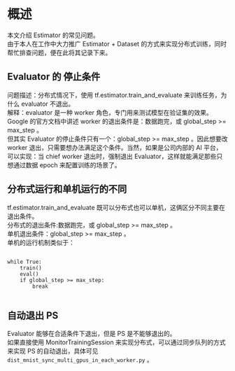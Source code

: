 # 概述
本文介绍 Estimator 的常见问题。    
由于本人在工作中大力推广 Estimator + Dataset 的方式来实现分布式训练，同时帮忙排查问题，便在此将其记录下来。

## Evaluator 的 停止条件
问题描述：分布式情况下，使用 tf.estimator.train_and_evaluate 来训练任务，为什么 evaluator 不退出。    
解释：evaluator 是一种 worker 角色，专门用来测试模型在验证集的效果。
Google 的官方文档中讲述 worker 的退出条件是：数据跑完，或 global_step >= max_step 。    
但其实 Evaluator 的停止条件只有一个：global_step >= max_step 。因此想要改 worker 退出，只需要想办法满足这个条件。当然，如果是公司内部的 AI 平台，可以实现：当 chief worker 退出时，强制退出 Evaluator，这样就能满足那些只想通过数据 epoch 来配置训练的场景了。

## 分布式运行和单机运行的不同
tf.estimator.train_and_evaluate 既可以分布式也可以单机，这俩区分不同主要在退出条件。    
分布式的退出条件:数据跑完，或 global_step >= max_step 。      
单机退出条件：global_step >= max_step 。    
单机的运行机制类似于：    

~~~

while True:
	train()
	eval()
	if global_step >= max_step:
		break
	
~~~

## 自动退出 PS
Evaluator 能够在合适条件下退出，但是 PS 是不能够退出的。    
如果直接使用 MonitorTrainingSession 来实现分布式，可以通过同步队列的方式来实现 PS 的自动退出，具体可见  `dist_mnist_sync_multi_gpus_in_each_worker.py` 。
